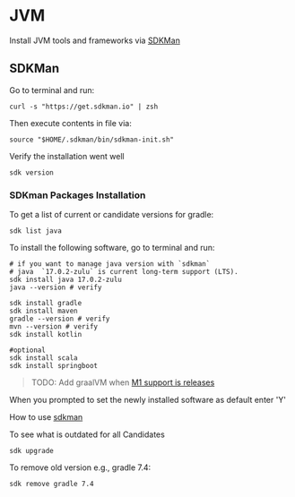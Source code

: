 # JVM

Install JVM tools and frameworks via [SDKMan](https://sdkman.io)

## SDKMan

Go to terminal and run:

```shell
curl -s "https://get.sdkman.io" | zsh
```

Then execute contents in file via:

```shell
source "$HOME/.sdkman/bin/sdkman-init.sh"
```

Verify the installation went well

```shell
sdk version
```

### SDKman Packages Installation

To get a list of current or candidate versions for gradle:

```shell
sdk list java
```

To install the following software, go to terminal and run:

```shell
# if you want to manage java version with `sdkman`
# java  `17.0.2-zulu` is current long-term support (LTS).
sdk install java 17.0.2-zulu
java --version # verify

sdk install gradle
sdk install maven
gradle --version # verify
mvn --version # verify
sdk install kotlin

#optional
sdk install scala
sdk install springboot
```

> TODO: Add graalVM when [M1 support is releases](https://github.com/oracle/graal/issues/2666)

When you prompted to set the newly installed software as default enter 'Y'

How to use [sdkman](http://sdkman.io/usage.html)

To see what is outdated for all Candidates

```shell
sdk upgrade
```

To remove old version e.g., gradle 7.4:

```shell
sdk remove gradle 7.4
```